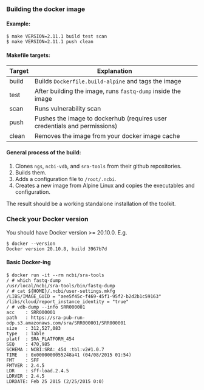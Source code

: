 ### Building the docker image

#### Example:
```
$ make VERSION=2.11.1 build test scan
$ make VERSION=2.11.1 push clean
```

#### Makefile targets:

Target | Explanation
------ | -----------
build | Builds `Dockerfile.build-alpine` and tags the image
test | After building the image, runs `fastq-dump` inside the image
scan | Runs vulnerability scan
push | Pushes the image to dockerhub (requires user credentials and permissions)
clean | Removes the image from your docker image cache

#### General process of the build:
1. Clones `ngs`, `ncbi-vdb`, and `sra-tools` from their github repositories.
2. Builds them.
3. Adds a configuration file to `/root/.ncbi`.
4. Creates a new image from Alpine Linux and copies the executables and configuration.

The result should be a working standalone installation of the toolkit.

### Check your Docker version

You should have Docker version >= 20.10.0. E.g.
```
$ docker --version
Docker version 20.10.8, build 3967b7d
```

#### Basic Docker-ing
```
$ docker run -it --rm ncbi/sra-tools
/ # which fastq-dump
/usr/local/ncbi/sra-tools/bin/fastq-dump
/ # cat ${HOME}/.ncbi/user-settings.mkfg
/LIBS/IMAGE_GUID = "aee5f45c-f469-45f1-95f2-b2d2b1c59163"
/libs/cloud/report_instance_identity = "true"
/ # vdb-dump --info SRR000001
acc    : SRR000001
path   : https://sra-pub-run-odp.s3.amazonaws.com/sra/SRR000001/SRR000001
size   : 312,527,083
type   : Table
platf  : SRA_PLATFORM_454
SEQ    : 470,985
SCHEMA : NCBI:SRA:_454_:tbl:v2#1.0.7
TIME   : 0x0000000055248a41 (04/08/2015 01:54)
FMT    : SFF
FMTVER : 2.4.5
LDR    : sff-load.2.4.5
LDRVER : 2.4.5
LDRDATE: Feb 25 2015 (2/25/2015 0:0)
```
